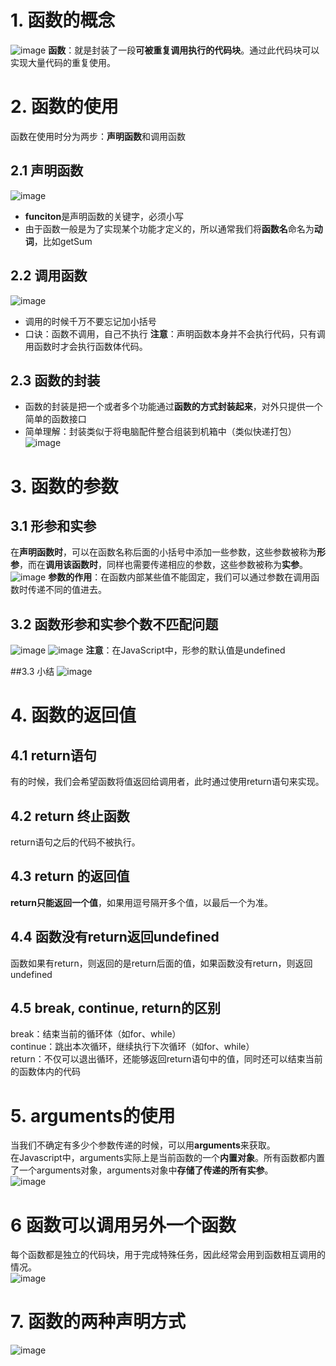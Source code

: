 # 1. 函数的概念
![image](https://github.com/Happy-jianghui/Frontend-Learning/assets/98568967/9d0047a7-d6e1-4e2c-ad7a-5645e1626cb8)
**函数**：就是封装了一段**可被重复调用执行的代码块**。通过此代码块可以实现大量代码的重复使用。  


# 2. 函数的使用
函数在使用时分为两步：**声明函数**和调用函数

## 2.1 声明函数
![image](https://github.com/Happy-jianghui/Frontend-Learning/assets/98568967/7e4067cb-8abc-493e-a091-c0a4c594ef75)
 - **funciton**是声明函数的关键字，必须小写
 - 由于函数一般是为了实现某个功能才定义的，所以通常我们将**函数名**命名为**动词**，比如getSum

## 2.2 调用函数
![image](https://github.com/Happy-jianghui/Frontend-Learning/assets/98568967/a50326ff-46a7-426e-af89-8376f49a5a8d)
 - 调用的时候千万不要忘记加小括号
 - 口诀：函数不调用，自己不执行
**注意**：声明函数本身并不会执行代码，只有调用函数时才会执行函数体代码。

## 2.3 函数的封装
 - 函数的封装是把一个或者多个功能通过**函数的方式封装起来**，对外只提供一个简单的函数接口
 - 简单理解：封装类似于将电脑配件整合组装到机箱中（类似快递打包）
![image](https://github.com/Happy-jianghui/Frontend-Learning/assets/98568967/87a6f7aa-efb5-42fd-be0b-bbc413f335e7)


# 3. 函数的参数
## 3.1 形参和实参  
在**声明函数时**，可以在函数名称后面的小括号中添加一些参数，这些参数被称为**形参**，而在**调用该函数时**，同样也需要传递相应的参数，这些参数被称为**实参**。  
![image](https://github.com/Happy-jianghui/Frontend-Learning/assets/98568967/219b2d3f-9cf9-4c5e-a88b-a39c661c0401)
**参数的作用**：在函数内部某些值不能固定，我们可以通过参数在调用函数时传递不同的值进去。  

## 3.2 函数形参和实参个数不匹配问题
![image](https://github.com/Happy-jianghui/Frontend-Learning/assets/98568967/f8e33001-ecd6-4f40-b3e1-4ffa67b5d1e6)
![image](https://github.com/Happy-jianghui/Frontend-Learning/assets/98568967/6c5651bb-86a8-4c7f-bb62-ecd2acf9c541)
**注意**：在JavaScript中，形参的默认值是undefined

##3.3 小结
![image](https://github.com/Happy-jianghui/Frontend-Learning/assets/98568967/a0ca04f0-c4ac-4829-aa49-0aef4b1eb31c)

# 4. 函数的返回值
## 4.1 return语句
有的时候，我们会希望函数将值返回给调用者，此时通过使用return语句来实现。  

## 4.2 return 终止函数
return语句之后的代码不被执行。

## 4.3 return 的返回值
**return只能返回一个值**，如果用逗号隔开多个值，以最后一个为准。

## 4.4 函数没有return返回undefined
函数如果有return，则返回的是return后面的值，如果函数没有return，则返回undefined

## 4.5 break, continue, return的区别
break：结束当前的循环体（如for、while）  
continue：跳出本次循环，继续执行下次循环（如for、while）  
return：不仅可以退出循环，还能够返回return语句中的值，同时还可以结束当前的函数体内的代码

# 5. arguments的使用
当我们不确定有多少个参数传递的时候，可以用**arguments**来获取。  
在Javascript中，arguments实际上是当前函数的一个**内置对象**。所有函数都内置了一个arguments对象，arguments对象中**存储了传递的所有实参**。  
![image](https://github.com/Happy-jianghui/Frontend-Learning/assets/98568967/531b1fa9-35b2-4361-aa75-19b26d383e63)


# 6 函数可以调用另外一个函数
每个函数都是独立的代码块，用于完成特殊任务，因此经常会用到函数相互调用的情况。  
![image](https://github.com/Happy-jianghui/Frontend-Learning/assets/98568967/1ca38f37-5abb-4d2b-a665-5947143d4efb)


# 7. 函数的两种声明方式
![image](https://github.com/Happy-jianghui/Frontend-Learning/assets/98568967/0c82e0bf-b689-407d-83f9-6490c40e54fe)






